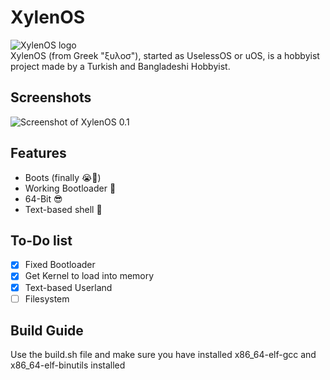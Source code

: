# XylenOS
![XylenOS logo](https://cdn.discordapp.com/attachments/1371783823297089537/1375498387075371028/Baslksz102_20250523183835.png?ex=6831e833&is=683096b3&hm=2aa554e98f435e342f9ee41a676a3785ec8de56e51c5129ad904f95515a4e782&) <br>
XylenOS (from Greek "ξυλοσ"), started as UselessOS or uOS, is a hobbyist project made by a Turkish and Bangladeshi Hobbyist. <br/>

## Screenshots
![Screenshot of XylenOS 0.1](https://media.discordapp.net/attachments/1371783823297089537/1375478082512752801/image.png?ex=6831d54a&is=683083ca&hm=48cb62f40cf1c106a48050f06070fff3f429ebad8a04a28cdc5dfbecfe7d35a9&=&format=webp&quality=lossless)


## Features

 - Boots (finally :sob:🙏)
 - Working Bootloader 🤑
 - 64-Bit 😎
 - Text-based shell 🤩

## To-Do list

 - [x] Fixed Bootloader
 - [x] Get Kernel to load into memory
 - [x] Text-based Userland
 - [ ] Filesystem
 
## Build Guide
Use the build.sh file and make sure you have installed x86_64-elf-gcc and x86_64-elf-binutils installed
